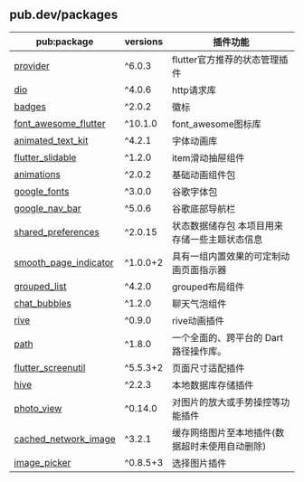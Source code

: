 ## pub.dev/packages

| pub:package             | versions | 插件功能                     |
| ----------------------- | -------- | ------------------------ |
| [provider]              | ^6.0.3   | flutter官方推荐的状态管理插件       |
| [dio]                   | ^4.0.6   | http请求库                  |
| [badges]                | ^2.0.2   | 徽标                       |
| [font_awesome_flutter]  | ^10.1.0  | font_awesome图标库          |
| [animated_text_kit]     | ^4.2.1   | 字体动画库                    |
| [flutter_slidable]      | ^1.2.0   | item滑动抽屉组件               |
| [animations]            | ^2.0.2   | 基础动画组件包                  |
| [google_fonts]          | ^3.0.0   | 谷歌字体包                    |
| [google_nav_bar]        | ^5.0.6   | 谷歌底部导航栏                  |
| [shared_preferences]    | ^2.0.15  | 状态数据储存包 本项目用来存储一些主题状态信息  |
| [smooth_page_indicator] | ^1.0.0+2 | 具有一组内置效果的可定制动画页面指示器      |
| [grouped_list]          | ^4.2.0   | grouped布局组件              |
| [chat_bubbles]          | ^1.2.0   | 聊天气泡组件                   |
| [rive]                  | ^0.9.0   | rive动画插件                 |
| [path]                  | ^1.8.0   | 一个全面的、跨平台的 Dart 路径操作库。   |
| [flutter_screenutil]    | ^5.5.3+2 | 页面尺寸适配插件                 |
| [hive]                  | ^2.2.3   | 本地数据库存储插件                |
| [photo_view]            | ^0.14.0  | 对图片的放大或手势操控等功能插件         |
| [cached_network_image]  | ^3.2.1   | 缓存网络图片至本地插件(数据超时未使用自动删除) |
| [image_picker]          | ^0.8.5+3 | 选择图片插件                   |

[provider]: https://pub.dev/packages/provider/
[dio]: https://pub.dev/packages/dio/
[badges]: https://pub.dev/packages/badges/
[font_awesome_flutter]: https://pub.dev/packages/font_awesome_flutter/
[animated_text_kit]: https://pub.dev/packages/animated_text_kit/
[flutter_slidable]: https://pub.dev/packages/flutter_slidable/
[animations]: https://pub.dev/packages/animations/
[google_fonts]: https://pub.dev/packages/google_fonts/
[google_nav_bar]: https://pub.dev/packages/google_nav_bar/
[shared_preferences]: https://pub.dev/packages/shared_preferences/
[smooth_page_indicator]: https://pub.dev/packages/smooth_page_indicator/
[grouped_list]: https://pub.dev/packages/grouped_list/
[chat_bubbles]: https://pub.dev/packages/chat_bubbles/
[rive]: https://pub.dev/packages/rive/
[path]: https://pub.dev/packages/path/
[flutter_screenutil]: https://pub.dev/packages/flutter_screenutil/
[hive]: https://pub.dev/packages/hive/
[photo_view]: https://pub.dev/packages/photo_view/
[cached_network_image]: https://pub.dev/packages/cached_network_image/
[image_picker]: https://pub.dev/packages/image_picker/
